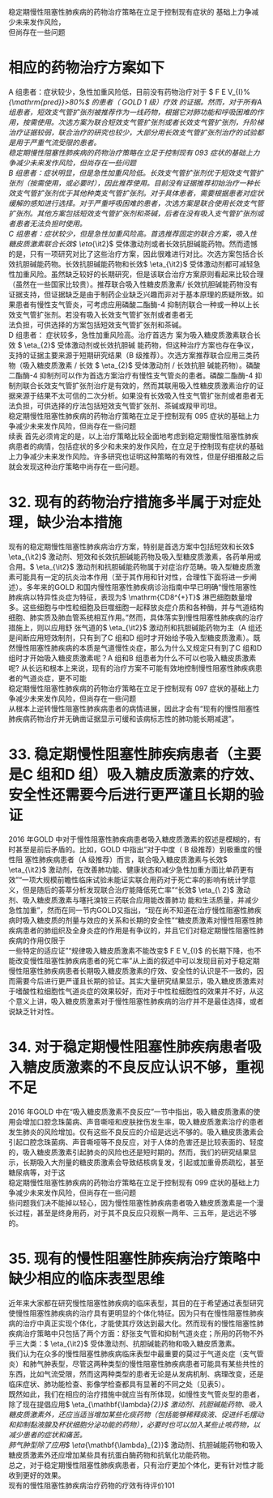 稳定期慢性阻塞性肺疾病的药物治疗策略在立足于控制现有症状的 基础上力争减少未来发作风险，  
但尚存在一些问题  
# 相应的药物治疗方案如下  
A 组患者：症状较少，急性加重风险低，目前没有药物治疗对于 $ F E V_{I}\%_{\mathrm{pred}}>80\%$   的患者（ GOLD 1  级）疗效 的证据。然而，对于所有A 组患者，短效支气管扩张剂被推荐作为一线药物，根据它对肺功能和呼吸困难的作用，按需使用。次选方案为联合短效支气管扩张剂或者长效支气管扩张剂，升阶梯治疗证据较弱，联合治疗的研究也较少，大部分用长效支气管扩张剂治疗的试验都是用于严重气流受限的患者。  
稳定期慢性阻塞性肺疾病的药物治疗策略在立足于控制现有 093 症状的基础上力争减少未来发作风险，但尚存在一些问题  
B 组患者：症状明显，但是急性加重风险低。长效支气管扩张剂优于短效支气管扩张剂（按需使用，或必要时），因此推荐使用。目前没有证据推荐初始治疗一种长效支气管扩张剂优于其他种类支气管扩张剂。对于具体患者，需要根据患者对症状缓解的感知进行选择。对于严重呼吸困难的患者，次选方案是联合使用长效支气管扩张剂。其他方案包括短效支气管扩张剂和茶碱，后者在没有吸入支气管扩张剂或者患者无法负担时使用。  
C 组患者：症状较少，但是急性加重风险高。首选推荐固定的联合方案，吸入性糖皮质激素联合长效$ \eta_{\it2}$     受体激动剂或者长效抗胆碱能药物。然而遗憾的是，只有一项研究对比了这些治疗方案，因此很难进行对比。次选方案包括合长效抗胆碱能药物。长效抗胆碱能药物和长效$ \eta_{\it2}$    受体激动剂都可减轻急性加重风险。虽然缺乏较好的长期研究，但是该联合治疗方案原则看起来比较合理（虽然在一些国家比较贵）。推荐联合吸入性糖皮质激素/ 长效抗胆碱能药物没有证据支持，但证据缺乏是由于制药企业缺乏兴趣而非对于基本原理的质疑所致。如果患者有慢性支气管炎，可考虑应用磷酸二酯酶-4 抑制剂联合一种或一种以上长效支气管扩张剂。若没有吸入长效支气管扩张剂或者患者无  
法负担，可供选择的方案包括短效支气管扩张剂和茶碱。  
D  组患者： 症状较多，急性加重风险高。治疗首选方 案为吸入糖皮质激素联合长效 $ \eta_{2}$      受体激动剂或长效抗胆碱 能药物，但这种治疗方案也存在争议，支持的证据主要来源于短期研究结果（B 级推荐）。次选方案推荐联合应用三类药物（吸入糖皮质激素 /  长效 $ \eta_{2}$      受体激动剂 /  长效抗胆 碱能药物）。磷酸二酯酶-4 抑制剂可以作为首选方案治疗有慢性支气管炎的患者。磷酸二酯酶-4 抑制剂联合长效支气管扩张剂治疗是有效的，然而其联用吸入性糖皮质激素治疗的证据来源于结果不太可信的二次分析。如果没有长效吸入性支气管扩张剂或者患者无法负担，可供选择的疗法包括短效支气管扩张剂、茶碱或羧甲司坦。  
稳定期慢性阻塞性肺疾病的药物治疗策略在立足于控制现有 095 症状的基础上力争减少未来发作风险，但尚存在一些问题  
续表
首先必须肯定的是，以上治疗策略比较全面地考虑到稳定期慢性阻塞性肺疾病患者的病情，包括症状的多少和未来的发作风险，在立足于控制现有症状的基础上力争减少未来发作风险。许多研究也证明这种策略的有效性，但是仔细推敲之后就会发现这种治疗策略中尚存在一些问题。  
# 32. 现有的药物治疗措施多半属于对症处理，缺少治本措施  
现有的稳定期慢性阻塞性肺疾病治疗方案，特别是首选方案中包括短效和长效$ \eta_{\it2}$     激动剂、短效和长效抗胆碱能药物及吸入型糖皮质激素，各药单用或合用。$ \eta_{\it2}$     激动剂和抗胆碱能药物属于对症治疗范畴。吸入型糖皮质激素可能具有一定的抗炎治本作用（至于其作用和针对性，合理性下面将进一步阐述）。多年来的GOLD 和国内慢性阻塞性肺疾病诊治指南中早已明确“慢性阻塞性肺疾病以特异性炎症为特征，表现为$ \mathrm{CD8^{+}T}$    淋巴细胞数量增多。这些细胞与中性粒细胞及巨噬细胞一起释放炎症介质和各种酶，并与气道结构细胞、肺实质及肺血管系统相互作用。”然而，具体落实到慢性阻塞性肺疾病的治疗措施上，则以应用舒 张气道的$ \eta_{\it2}$     激动剂和抗胆碱能药物为主（A 组还是间断应用短效制剂，只有到了C 组和D 组时才开始给予吸入型糖皮质激素）。既然慢性阻塞性肺疾病的本质是气道慢性炎症，那么为什么又规定只有到了C 组和D 组时才开始吸入糖皮质激素呢？A 组和B 组患者为什么不可以也吸入糖皮质激素呢? 从长远和根本上来说，现有的治疗方案不可能有效地控制慢性阻塞性肺疾病患者的气道炎症，更不可能  
稳定期慢性阻塞性肺疾病的药物治疗策略在立足于控制现有 097 症状的基础上力争减少未来发作风险，但尚存在一些问题  
从根本上逆转慢性阻塞性肺疾病患者的病情进展，因此才会有“现有的慢性阻塞性肺疾病药物治疗并无确凿证据显示可缓和该病标志性的肺功能长期减退”。  
# 33. 稳定期慢性阻塞性肺疾病患者（主要是C 组和D 组）吸入糖皮质激素的疗效、安全性还需要今后进行更严谨且长期的验证  
2016 年GOLD 中对于慢性阻塞性肺疾病患者吸入糖皮质激素的叙述是模糊的，有时甚至是前后矛盾的。比如，GOLD  中指出“对于中度（ B  级推荐）到极重度的慢性阻 塞性肺疾病患者（A 级推荐）而言，联合吸入糖皮质激素与长效$ \eta_{\it2}$     激动剂，在改善肺功能、健康状态和减少急性加重方面比单药更有效”“一项大规模前瞻性临床试验未能证实联合用药对于死亡率的影响有统计学意义，但是随后的荟萃分析发现联合治疗能降低死亡率”“长效$ \eta_{\ 2}$    激动剂、吸入糖皮质激素与噻托溴铵三药联合应用能改善肺功 能和生活质量，并减少急性加重”，然而在同一节内GOLD又指出，“现在尚不知道在治疗慢性阻塞性肺疾病时吸入糖皮质的剂量与效应的关系和长期的安全性”“糖皮质激素对慢性阻塞性肺疾病患者的肺组织及全身炎症的作用是有争议的，并且它们对稳定期慢性阻塞性肺疾病的作用仅限于  
一些特定的适应证”“规律吸入糖皮质激素不能改变$ F E V_{I}$    的长期下降，也不能改变慢性阻塞性肺疾病患者的死亡率”从上面的叙述中可以发现目前对于稳定期慢性阻塞性肺疾病患者长期吸入糖皮质激素的疗效、安全性的认识是不一致的，因而需要今后进行更严谨且长期的验证。其实大量研究结果显示，吸入糖皮质激素对于嗜酸性粒细胞性气道炎症的效果较好，而对于中性粒细胞性的效果并不好，从这个意义上讲，吸入糖皮质激素对于慢性阻塞性肺疾病的治疗并不是最佳选择，或者说缺乏针对性。  
# 34.  对于稳定期慢性阻塞性肺疾病患者吸 入糖皮质激素的不良反应认识不够，重视不足  
2016 年GOLD 中在“吸入糖皮质激素不良反应”一节中指出，吸入糖皮质激素的使用会增加口腔念珠菌病、声音嘶哑和皮肤挫伤发生率，吸入糖皮质激素治疗的患者发生肺炎的风险增加。仅有这些不良反应的介绍是远远不够的。吸入糖皮质激素会引起口腔念珠菌病、声音嘶哑等不良反应，对于人体的危害还是比较表面的、轻度的，吸入糖皮质激素引起肺炎的风险也还是短时期的。然而，我们的研究结果显示，长期吸入大剂量的糖皮质激素会导致结核病复发，引起或加重骨质疏松，甚至糖尿病等，对于这  
稳定期慢性阻塞性肺疾病的药物治疗策略在立足于控制现有 099 症状的基础上力争减少未来发作风险，但尚存在一些问题  
些问题我们决不能掉以轻心，因为慢性阻塞性肺疾病患者吸入糖皮质激素是一个漫长过程，甚至是终身用药，对于其不良反应只观察一两年、三五年，是远远不够的。  
# 35. 现有的慢性阻塞性肺疾病治疗策略中缺少相应的临床表型思维  
近年来大家都在研究慢性阻塞性肺疾病的临床表型，其目的在于希望通过表型研究使慢性阻塞性肺疾病的治疗具有更明显的个体化特征。因为只有在慢性阻塞性肺疾病的治疗中真正实现个体化，才能使其疗效达到最大化。然而现有的慢性阻塞性肺疾病治疗策略中只包括了两个方面：舒张支气管和抑制气道炎症；所用的药物不外乎三大类：$ \eta_{\it2}$     受体激动剂、抗胆碱能药物和吸入糖皮质激素。  
我们认为在众多的慢性阻塞性肺疾病临床表型中最重要的莫过于气道炎症（支气管炎）和肺气肿表型，尽管这两种类型的慢性阻塞性肺疾病患者可能具有某些共性的东西，比如气流受限，然而这两种类型的患者无论是从发病机制、病理改变，还是临床症状、肺功能检查、影像学检查都具有显著的不同之处（见表5）。  
既然如此，我们在相应的治疗措施中就应当有所体现，如慢性支气管炎型的患者，除了现在提倡应用$ \eta_{\mathbf{\lambda}_{2}}$    激动剂、抗胆碱能药物、吸入糖皮质激素外，还应当适当增加某些化痰药物（包括能够稀释痰液、促进纤毛摆动和抑制黏液腺及杯状细胞分泌功能的药物），必要时也可以加入某些止咳药物，以减少患者的症状和痛苦。  
肺气肿型除了应用$ \eta_{\mathbf{\lambda}_{2}}$     激动剂、抗胆碱能药物和吸入糖皮质激素外还应增加某些具有抗蛋白酶药物和抗氧化功能药物。  
总之，对于稳定期慢性阻塞性肺疾病患者，只有治疗更加个体化，更有针对性才能收到更好的效果。  
现有的慢性阻塞性肺疾病治疗药物的疗效有待评价101  
